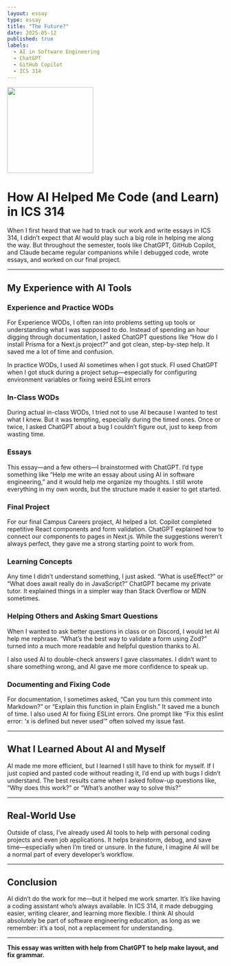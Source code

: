 ```yaml
---
layout: essay  
type: essay  
title: "The Future?"  
date: 2025-05-12  
published: true  
labels:  
  - AI in Software Engineering  
  - ChatGPT  
  - GitHub Copilot  
  - ICS 314  
---
```


<img width="200px" class="rounded float-start pe-4" src="../img/ICS-314-AI-Journey
/AI Meme.jpg">

# How AI Helped Me Code (and Learn) in ICS 314

When I first heard that we had to track our work and write essays in ICS 314, I didn’t expect that AI would play such a big role in helping me along the way. But throughout the semester, tools like ChatGPT, GitHub Copilot, and Claude became regular companions while I debugged code, wrote essays, and worked on our final project.

---

## My Experience with AI Tools

### Experience and Practice WODs

For Experience WODs, I often ran into problems setting up tools or understanding what I was supposed to do. Instead of spending an hour digging through documentation, I asked ChatGPT questions like “How do I install Prisma for a Next.js project?” and got clean, step-by-step help. It saved me a lot of time and confusion.

In practice WODs, I used AI sometimes when I got stuck. FI used ChatGPT when I got stuck during a project setup—especially for configuring environment variables or fixing weird ESLint errors

### In-Class WODs

During actual in-class WODs, I tried not to use AI because I wanted to test what I knew. But it was tempting, especially during the timed ones. Once or twice, I asked ChatGPT about a bug I couldn’t figure out, just to keep from wasting time.

### Essays

This essay—and a few others—I brainstormed with ChatGPT. I’d type something like “Help me write an essay about using AI in software engineering,” and it would help me organize my thoughts. I still wrote everything in my own words, but the structure made it easier to get started.

### Final Project

For our final Campus Careers project, AI helped a lot. Copilot completed repetitive React components and form validation. ChatGPT explained how to connect our components to pages in Next.js. While the suggestions weren’t always perfect, they gave me a strong starting point to work from.

### Learning Concepts

Any time I didn’t understand something, I just asked. “What is useEffect?” or “What does await really do in JavaScript?” ChatGPT became my private tutor. It explained things in a simpler way than Stack Overflow or MDN sometimes.

### Helping Others and Asking Smart Questions

When I wanted to ask better questions in class or on Discord, I would let AI help me rephrase. “What’s the best way to validate a form using Zod?” turned into a much more readable and helpful question thanks to AI.

I also used AI to double-check answers I gave classmates. I didn’t want to share something wrong, and AI gave me more confidence to speak up.

### Documenting and Fixing Code

For documentation, I sometimes asked, “Can you turn this comment into Markdown?” or “Explain this function in plain English.” It saved me a bunch of time. I also used AI for fixing ESLint errors. One prompt like “Fix this eslint error: ‘x is defined but never used’” often solved my issue fast.

---

## What I Learned About AI and Myself

AI made me more efficient, but I learned I still have to think for myself. If I just copied and pasted code without reading it, I’d end up with bugs I didn’t understand. The best results came when I asked follow-up questions like, “Why does this work?” or “What’s another way to solve this?”

---

## Real-World Use

Outside of class, I’ve already used AI tools to help with personal coding projects and even job applications. It helps brainstorm, debug, and save time—especially when I’m tired or unsure. In the future, I imagine AI will be a normal part of every developer’s workflow.

---

## Conclusion

AI didn’t do the work for me—but it helped me work smarter. It’s like having a coding assistant who’s always available. In ICS 314, it made debugging easier, writing clearer, and learning more flexible. I think AI should absolutely be part of software engineering education, as long as we remember: it’s a tool, not a replacement for understanding.

---

**This essay was written with help from ChatGPT to help make layout, and fix grammar.**

```


